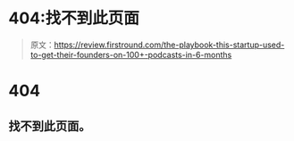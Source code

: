 # 404:找不到此页面

> 原文：<https://review.firstround.com/the-playbook-this-startup-used-to-get-their-founders-on-100+-podcasts-in-6-months>

# 404

## 找不到此页面。